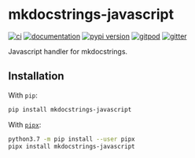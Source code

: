 # mkdocstrings-javascript

[![ci](https://github.com/mkdocstrings/javascript/workflows/ci/badge.svg)](https://github.com/mkdocstrings/javascript/actions?query=workflow%3Aci)
[![documentation](https://img.shields.io/badge/docs-mkdocs%20material-blue.svg?style=flat)](https://mkdocstrings.github.io/javascript/)
[![pypi version](https://img.shields.io/pypi/v/mkdocstrings-javascript.svg)](https://pypi.org/project/mkdocstrings-javascript/)
[![gitpod](https://img.shields.io/badge/gitpod-workspace-blue.svg?style=flat)](https://gitpod.io/#https://github.com/mkdocstrings/javascript)
[![gitter](https://badges.gitter.im/join%20chat.svg)](https://gitter.im/javascript/community)

Javascript handler for mkdocstrings.

## Installation

With `pip`:
```bash
pip install mkdocstrings-javascript
```

With [`pipx`](https://github.com/pipxproject/pipx):
```bash
python3.7 -m pip install --user pipx
pipx install mkdocstrings-javascript
```
